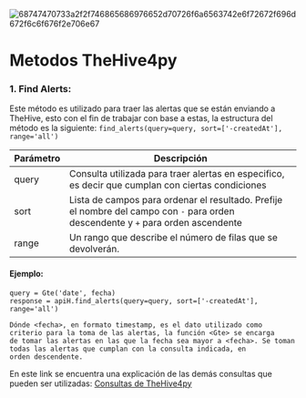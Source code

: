 ![68747470733a2f2f746865686976652d70726f6a6563742e6f72672f696d672f6c6f676f2e706e67](https://user-images.githubusercontent.com/79227109/112504054-6c173c80-8d59-11eb-846c-331494e11b03.png)

# Metodos TheHive4py

### 1. Find Alerts: 

Este método es utilizado para traer las alertas que se están enviando a TheHive, esto con el fin de trabajar con base a estas, la estructura del método es la siguiente: `find_alerts(query=query, sort=['-createdAt'], range='all')`

| Parámetro | Descripción |
| ------------- | ------------- |
| query  | Consulta utilizada para traer alertas en especifico, es decir que cumplan con ciertas condiciones  |
| sort  | Lista de campos para ordenar el resultado. Prefije el nombre del campo con `-` para orden descendente y `+` para orden ascendente  | 
| range | Un rango que describe el número de filas que se devolverán.  |

#### Ejemplo:

```
query = Gte('date', fecha)
response = apiH.find_alerts(query=query, sort=['-createdAt'], range='all')

Dónde <fecha>, en formato timestamp, es el dato utilizado como criterio para la toma de las alertas, la función <Gte> se encarga 
de tomar las alertas en las que la fecha sea mayor a <fecha>. Se toman todas las alertas que cumplan con la consulta indicada, en
orden descendente.
```

En este link se encuentra una explicación de las demás consultas que pueden ser utilizadas: [Consultas de TheHive4py](https://thehive-project.github.io/TheHive4py/reference/query/)
